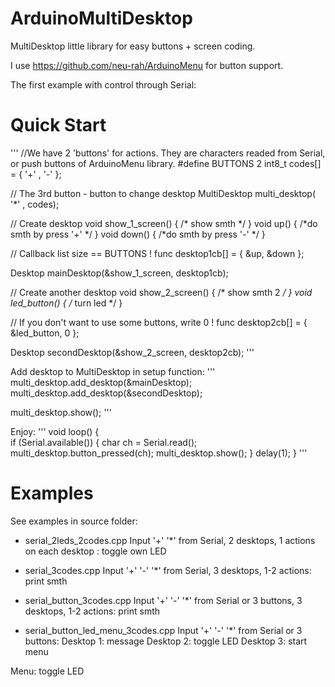 # ArduinoMultiDesktop

MultiDesktop little library for easy buttons + screen coding.

I use https://github.com/neu-rah/ArduinoMenu for button support.

The first example with control through Serial:

# Quick Start

'''
//We have 2 'buttons' for actions. They are characters readed from Serial, or push buttons of ArduinoMenu library.
#define BUTTONS 2
int8_t codes[] = { '+' , '-' };

// The 3rd button - button to change desktop
MultiDesktop<BUTTONS> multi_desktop( '*' , codes);

// Create desktop
void show_1_screen() { /* show smth */ }
void up() { /*do smth by press '+' */ }
void down() { /*do smth by press '-' */ }

// Callback list size == BUTTONS !
func desktop1cb[] = { &up, &down };

Desktop<BUTTONS> mainDesktop(&show_1_screen, desktop1cb); 

// Create another desktop
void show_2_screen() {  /* show smth 2 */ }
void led_button() { /* turn led */ }

// If you don't want to use some buttons, write 0 !
func desktop2cb[] = { &led_button, 0 };

Desktop<BUTTONS> secondDesktop(&show_2_screen, desktop2cb);
'''

Add desktop to MultiDesktop in setup function:
'''
multi_desktop.add_desktop(&mainDesktop);
multi_desktop.add_desktop(&secondDesktop);

multi_desktop.show();
'''

Enjoy:
'''
void loop() 
{	
	if (Serial.available()) 
	{
        char ch = Serial.read();
		multi_desktop.button_pressed(ch);
		multi_desktop.show(); 
    }
	delay(1);
}
'''

# Examples

See examples in source folder:

- serial_2leds_2codes.cpp
Input '+' '*' from Serial, 2 desktops, 1 actions on each desktop : toggle own LED

- serial_3codes.cpp
Input '+' '-' '*' from Serial, 3 desktops, 1-2 actions: print smth

- serial_button_3codes.cpp
Input '+' '-' '*' from Serial or 3 buttons, 3 desktops, 1-2 actions: print smth


- serial_button_led_menu_3codes.cpp
Input '+' '-' '*' from Serial or 3 buttons:
Desktop 1: message
Desktop 2: toggle LED
Desktop 3: start menu

Menu: toggle LED





